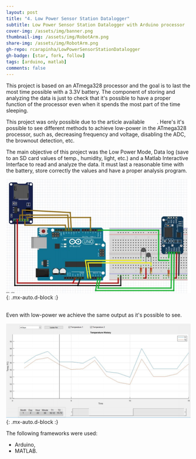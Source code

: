 ```yaml
---
layout: post
title: "4. Low Power Sensor Station Datalogger"
subtitle: Low Power Sensor Station Datalogger with Arduino processor
cover-img: /assets/img/banner.png
thumbnail-img: /assets/img/RobotArm.png
share-img: /assets/img/RobotArm.png
gh-repo: rcarapinha/LowPowerSensorStationDatalogger
gh-badge: [star, fork, follow]
tags: [arduino, matlab]
comments: false
---
```


This project is based on an ATmega328 processor and the goal is to last the most time possible with a 3.3V battery.
The component of storing and analyzing the data is just to check that it's possible to have a proper function of the processor even when it spends the most part of the time sleeping.

This project was only possible due to the article available <a href="https://www.gammon.com.au/power" style="color:#fff">here</a>. Here's it's possible to see different methods to achieve low-power in the ATmega328 processor, such as, decreasing frequency and voltage, disabling the ADC, the brownout detection, etc.

The main objective of this project was the Low Power Mode, Data log (save to an SD card values of temp., humidity, light, etc.) and a Matlab Interactive Interface to read and analyze the data.
It must last a reasonable time with the battery, store correctly the values and have a proper analysis program.

![Breadboard](https://raw.githubusercontent.com/RCarapinha/LowPowerSensorStationDatalogger/master/Breadboard.PNG){: .mx-auto.d-block :}

<br> Even with low-power we achieve the same output as it's possible to see.

![MATLAB](https://raw.githubusercontent.com/RCarapinha/LowPowerSensorStationDatalogger/master/Matlab.PNG){: .mx-auto.d-block :}

The following frameworks were used:
- Arduino,
- MATLAB.